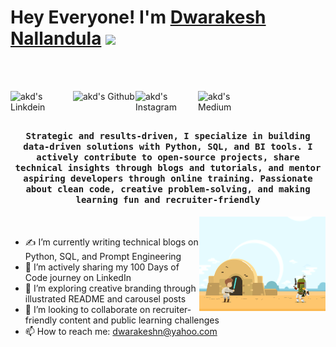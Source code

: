 
# Hey Everyone! I'm [Dwarakesh Nallandula](https://github.com/Dwarakesh-1) <img src="https://github.com/himanshusharma89/himanshusharma89/blob/master/Hi.gif" width="25px">
<br><br>

<a href="https://www.linkedin.com/in/dwarakesh-nallandula-664990127?lipi=urn%3Ali%3Apage%3Ad_flagship3_profile_view_base_contact_details%3BX%2FGDfa76TgedIVviP2kDzg%3D%3D">
  <img align="left" alt="akd's Linkdein" width="100px" src="https://img.shields.io/badge/Linkedin-0A66C2?style=for-the-badge&logo=Linkedin&logoColor=white" />
</a>
<a href="https://github.com/Dwarakesh-1">
  <img align="left" alt="akd's Github" width="100px" src="https://img.shields.io/badge/Github-181717?style=for-the-badge&logo=Github&logoColor=white" />
</a>
<a href="https://www.instagram.com/daru_dwarakesh/">
  <img align="left" alt="akd's Instagram" width="100px" src="https://img.shields.io/badge/Instagram-E4405F?style=for-the-badge&logo=instagram&logoColor=white" />
</a>
<a href="https://medium.com/@dwarakeshreddy5">
  <img align="left" alt="akd's Medium" width="100px" src="https://img.shields.io/badge/Medium-145365?style=for-the-badge&logo=medium&logoColor=white" />
</a>


<br><br>


## <p align="center"><h4 align="center"><samp> Strategic and results-driven, I specialize in building data-driven solutions with Python, SQL, and BI tools. I actively contribute to open-source projects, share technical insights through blogs and tutorials, and mentor aspiring developers through online training. Passionate about clean code, creative problem-solving, and making learning fun and recruiter-friendly </samp></h4></p>

<div>
<img align="right" src="https://github.com/amandewatnitrr/amandewatnitrr/blob/main/terminal.gif" width="40%"/>
  <br>
  
- 	✍️ I’m currently writing technical blogs on Python, SQL, and Prompt Engineering
- 	📢 I’m actively sharing my 100 Days of Code journey on LinkedIn
- 	🎨 I’m exploring creative branding through illustrated README and carousel posts
- 	🤝 I’m looking to collaborate on recruiter-friendly content and public learning challenges
- 	📫 How to reach me: dwarakeshn@yahoo.com

  <br>
</div>
